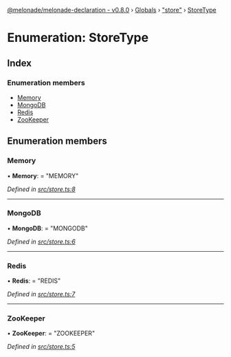 [@melonade/melonade-declaration - v0.8.0](../README.md) › [Globals](../globals.md) › ["store"](../modules/_store_.md) › [StoreType](_store_.storetype.md)

# Enumeration: StoreType

## Index

### Enumeration members

* [Memory](_store_.storetype.md#memory)
* [MongoDB](_store_.storetype.md#mongodb)
* [Redis](_store_.storetype.md#redis)
* [ZooKeeper](_store_.storetype.md#zookeeper)

## Enumeration members

###  Memory

• **Memory**: = "MEMORY"

*Defined in [src/store.ts:8](https://github.com/devit-tel/melonade-declaration/blob/eb487fd/src/store.ts#L8)*

___

###  MongoDB

• **MongoDB**: = "MONGODB"

*Defined in [src/store.ts:6](https://github.com/devit-tel/melonade-declaration/blob/eb487fd/src/store.ts#L6)*

___

###  Redis

• **Redis**: = "REDIS"

*Defined in [src/store.ts:7](https://github.com/devit-tel/melonade-declaration/blob/eb487fd/src/store.ts#L7)*

___

###  ZooKeeper

• **ZooKeeper**: = "ZOOKEEPER"

*Defined in [src/store.ts:5](https://github.com/devit-tel/melonade-declaration/blob/eb487fd/src/store.ts#L5)*
